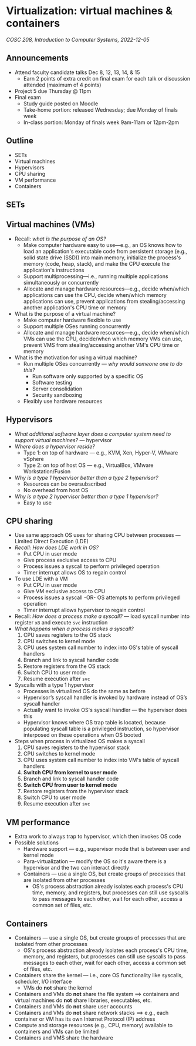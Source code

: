 # Virtualization: virtual machines & containers
_COSC 208, Introduction to Computer Systems, 2022-12-05_

## Announcements
* Attend faculty candidate talks Dec 8, 12, 13, 14, & 15
    * Earn 2 points of extra credit on final exam for each talk or discussion attended (maximum of 4 points)
* Project 5 due Thursday @ 11pm 
* Final exam
    * Study guide posted on Moodle
    * Take-home portion: released Wednesday; due Monday of finals week
    * In-class portion: Monday of finals week 9am-11am or 12pm-2pm

## Outline
* SETs
* Virtual machines
* Hypervisors
* CPU sharing
* VM performance
* Containers

## SETs

## Virtual machines (VMs)
* Recall: _what is the purpose of an OS?_
    * Make computer hardware easy to use—e.g., an OS knows how to load an application's executable code from persistent storage (e.g., solid state drive (SSD)) into main memory, initialize the process's memory (code, heap, stack), and make the CPU execute the application's instructions
    * Support multiprocessing—i.e., running multiple applications simultaneously or concurrently
    * Allocate and manage hardware resources—e.g., decide when/which applications can use the CPU, decide when/which memory applications can use, prevent applications from stealing/accessing another application's CPU time or memory
* What is the purpose of a virtual machine?
    * Make computer hardware flexible to use
    * Support multiple OSes running concurrently
    * Allocate and manage hardware resources—e.g., decide when/which VMs can use the CPU, decide/when which memory VMs can use, prevent VMS from stealing/accessing another VM's CPU time or memory
* What is the motivation for using a virtual machine?
    * Run multiple OSes concurrently — _why would someone one to do this?_
        * Run software only supported by a specific OS
        * Software testing
        * Server consolidation
        * Security sandboxing
    * Flexibly use hardware resources

## Hypervisors
* _What additional software layer does a computer system need to support virtual machines?_ — hypervisor
* _Where does a hypervisor reside?_
    * Type 1: on top of hardware — e.g., KVM, Xen, Hyper-V, VMware vSphere
    * Type 2: on top of host OS — e.g., VirtualBox, VMware Workstation/Fusion
* _Why is a type 1 hypervisor better than a type 2 hypervisor?_
    * Resources can be oversubscribed
    * No overhead from host OS
* _Why is a type 2 hypervisor better than a type 1 hypervisor?_
    * Easy to use

## CPU sharing
* Use same approach OS uses for sharing CPU between processes — Limited Direct Execution (LDE)
* _Recall: How does LDE work in OS?_
    * Put CPU in user mode
    * Give process exclusive access to CPU
    * Process issues a syscall to perform privileged operation
    * Timer interrupt allows OS to regain control
* To use LDE with a VM
    * Put CPU in user mode
    * Give VM exclusive access to CPU
    * Process issues a syscall -OR- OS attempts to perform privileged operation
    * Timer interrupt allows hypervisor to regain control
* Recall: _How does a process make a syscall?_ — load syscall number into register `x8` and execute `svc` instruction
* _What happens when a process makes a syscall?_
    1. CPU saves registers to the OS stack
    2. CPU switches to kernel mode
    3. CPU uses system call number to index into OS's table of syscall handlers 
    4. Branch and link to syscall handler code
    5. Restore registers from the OS stack
    6. Switch CPU to user mode
    7. Resume execution after `svc` 
* Syscalls with a type 1 hypervisor
    * Processes in virtualized OS do the same as before
    * Hypervisor’s syscall handler is invoked by hardware instead of OS’s syscall handler
    * Actually want to invoke OS's syscall handler — the hypervisor does this
    * Hypervisor knows where OS trap table is located, because populating syscall table is a privileged instruction, so hypervisor interposed on these operations when OS booted
* Steps when process in virtualized OS makes a syscall
    1. CPU saves registers to the hypervisor stack
    2. CPU switches to kernel mode
    3. CPU uses system call number to index into VM's table of syscall handlers 
    4. **Switch CPU from kernel to user mode**
    5. Branch and link to syscall handler code
    6. **Switch CPU from user to kernel mode**
    7. Restore registers from the hypervisor stack
    8. Switch CPU to user mode
    9. Resume execution after `svc`

## VM performance
* Extra work to always trap to hypervisor, which then invokes OS code
* Possible solutions
    * Hardware support — e.g., supervisor mode that is between user and kernel mode
    * Para-virtualization — modify the OS so it's aware there is a hypervisor and the two can interact directly
    * Containers — use a single OS, but create groups of processes that are isolated from other processes
        * OS's process abstraction already isolates each process's CPU time, memory, and registers, but processes can still use syscalls to pass messages to each other, wait for each other, access a common set of files, etc.

## Containers
* Containers — use a single OS, but create groups of processes that are isolated from other processes
    * OS's process abstraction already isolates each process's CPU time, memory, and registers, but processes can still use syscalls to pass messages to each other, wait for each other, access a common set of files, etc.
* Containers share the kernel — i.e., core OS functionality like syscalls, scheduler, I/O interface
    * VMs do **not** share the kernel
* Containers and VMs do **not** share the file system ==> containers and virtual machines do **not** share libraries, executables, etc.
* Containers and VMs do **not** share user accounts
* Containers and VMs do **not** share network stacks ==> e.g., each container or VM has its own Internet Protocol (IP) address
* Compute and storage resources (e.g., CPU, memory) available to containers and VMs can be limited
* Containers and VMS share the hardware
